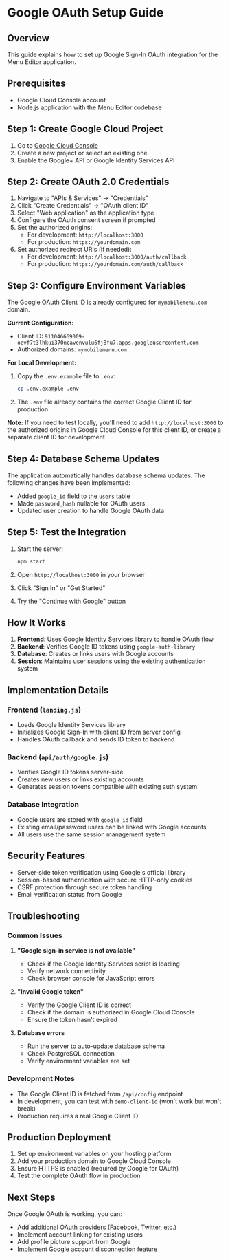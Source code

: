 # Google OAuth Setup Guide

## Overview
This guide explains how to set up Google Sign-In OAuth integration for the Menu Editor application.

## Prerequisites
- Google Cloud Console account
- Node.js application with the Menu Editor codebase

## Step 1: Create Google Cloud Project

1. Go to [Google Cloud Console](https://console.cloud.google.com/)
2. Create a new project or select an existing one
3. Enable the Google+ API or Google Identity Services API

## Step 2: Create OAuth 2.0 Credentials

1. Navigate to "APIs & Services" → "Credentials"
2. Click "Create Credentials" → "OAuth client ID"
3. Select "Web application" as the application type
4. Configure the OAuth consent screen if prompted
5. Set the authorized origins:
   - For development: `http://localhost:3000`
   - For production: `https://yourdomain.com`
6. Set authorized redirect URIs (if needed):
   - For development: `http://localhost:3000/auth/callback`
   - For production: `https://yourdomain.com/auth/callback`

## Step 3: Configure Environment Variables

The Google OAuth Client ID is already configured for `mymobilemenu.com` domain.

**Current Configuration:**
- Client ID: `911046669009-oevf7t3lhkui370ncavenvulu6fj8fu7.apps.googleusercontent.com`
- Authorized domains: `mymobilemenu.com`

**For Local Development:**
1. Copy the `.env.example` file to `.env`:
   ```bash
   cp .env.example .env
   ```

2. The `.env` file already contains the correct Google Client ID for production.

**Note:** If you need to test locally, you'll need to add `http://localhost:3000` to the authorized origins in Google Cloud Console for this client ID, or create a separate client ID for development.

## Step 4: Database Schema Updates

The application automatically handles database schema updates. The following changes have been implemented:

- Added `google_id` field to the `users` table
- Made `password_hash` nullable for OAuth users
- Updated user creation to handle Google OAuth data

## Step 5: Test the Integration

1. Start the server:
   ```bash
   npm start
   ```

2. Open `http://localhost:3000` in your browser
3. Click "Sign In" or "Get Started"
4. Try the "Continue with Google" button

## How It Works

1. **Frontend**: Uses Google Identity Services library to handle OAuth flow
2. **Backend**: Verifies Google ID tokens using `google-auth-library`
3. **Database**: Creates or links users with Google accounts
4. **Session**: Maintains user sessions using the existing authentication system

## Implementation Details

### Frontend (`landing.js`)
- Loads Google Identity Services library
- Initializes Google Sign-In with client ID from server config
- Handles OAuth callback and sends ID token to backend

### Backend (`api/auth/google.js`)
- Verifies Google ID tokens server-side
- Creates new users or links existing accounts
- Generates session tokens compatible with existing auth system

### Database Integration
- Google users are stored with `google_id` field
- Existing email/password users can be linked with Google accounts
- All users use the same session management system

## Security Features

- Server-side token verification using Google's official library
- Session-based authentication with secure HTTP-only cookies
- CSRF protection through secure token handling
- Email verification status from Google

## Troubleshooting

### Common Issues

1. **"Google sign-in service is not available"**
   - Check if the Google Identity Services script is loading
   - Verify network connectivity
   - Check browser console for JavaScript errors

2. **"Invalid Google token"**
   - Verify the Google Client ID is correct
   - Check if the domain is authorized in Google Cloud Console
   - Ensure the token hasn't expired

3. **Database errors**
   - Run the server to auto-update database schema
   - Check PostgreSQL connection
   - Verify environment variables are set

### Development Notes

- The Google Client ID is fetched from `/api/config` endpoint
- In development, you can test with `demo-client-id` (won't work but won't break)
- Production requires a real Google Client ID

## Production Deployment

1. Set up environment variables on your hosting platform
2. Add your production domain to Google Cloud Console
3. Ensure HTTPS is enabled (required by Google for OAuth)
4. Test the complete OAuth flow in production

## Next Steps

Once Google OAuth is working, you can:
- Add additional OAuth providers (Facebook, Twitter, etc.)
- Implement account linking for existing users
- Add profile picture support from Google
- Implement Google account disconnection feature